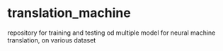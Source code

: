 # translation_machine
repository for training and testing od multiple model for neural machine translation, on various dataset
